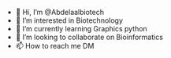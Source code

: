 - 👋 Hi, I’m @Abdelaalbiotech
- 👀 I’m interested in Biotechnology
- 🌱 I’m currently learning Graphics python
- 💞️ I’m looking to collaborate on Bioinformatics 
- 📫 How to reach me DM

<!---
Abdelaalbiotech/Abdelaalbiotech is a ✨ special ✨ repository because its `README.md` (this file) appears on your GitHub profile.
You can click the Preview link to take a look at your changes.
--->
